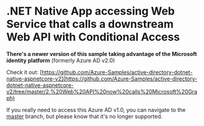 # .NET Native App accessing Web Service that calls a downstream Web API with Conditional Access

**There's a newer version of this sample taking advantage of the Microsoft identity platform** (formerly Azure AD v2.0)

Check it out: [https://github.com/Azure-Samples/active-directory-dotnet-native-aspnetcore-v2](https://github.com/Azure-Samples/active-directory-dotnet-native-aspnetcore-v2/tree/master/2.%20Web%20API%20now%20calls%20Microsoft%20Graph)

If you really need to access this Azure AD v1.0, you can navigate to the [master](https://github.com/Azure-Samples/active-directory-dotnet-webapi-onbehalfof-ca/tree/master) branch, but please know that it's no longer supported.

